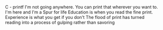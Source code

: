 
C - printf
I'm not going anywhere. You can print that wherever you want to. I'm here and I'm a Spur for life
Education is when you read the fine print. Experience is what you get if you don't
The flood of print has turned reading into a process of gulping rather than savoring

